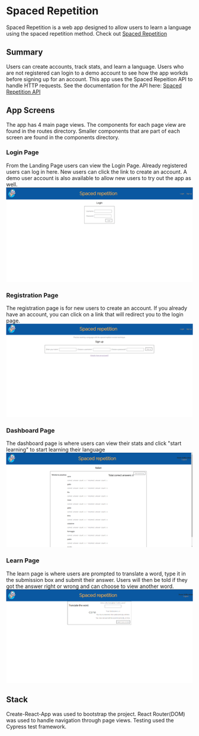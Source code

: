 # Spaced Repetition
Spaced Repetition is a web app designed to allow users to learn a language using the spaced repetition method.
Check out [Spaced Repetition](https://spaced-repitition-client-jackie-michael.vercel.app/)

## Summary
Users can create accounts, track stats, and learn a language. Users who are not registered can login to a demo account to see how the app workds before signing up for an account. This app uses the Spaced Repeition API to handle HTTP requests. See the documentation for the API here: [Spaced Repetition API](https://github.com/mloldacre/battleship-server-jmkbh)

## App Screens
The app has 4 main page views. The components for each page view are found in the routes directory. Smaller components that are part of each screen are found in the components directory.

### Login Page
From the Landing Page users can view the Login Page. Already registered users can log in here. New users can click the link to create an account. A demo user account is also available to allow new users to try out the app as well.<br>
<img alt="Login Page" src="src/Images/Screenshots/login.png">

### Registration Page
The registration page is for new users to create an account. If you already have an account, you can click on a link that will redirect you to the login page.<br>
<img alt="Registration Page" src="src/Images/Screenshots/register.png">

### Dashboard Page
The dashboard page is where users can view their stats and click "start learning" to start learning their language<br>
<img alt="Dashboard Page" src="src/Images/Screenshots/dashboard.png">

### Learn Page
The learn page is where users are prompted to translate a word, type it in the submission box and submit their answer. Users will then be told if they got the answer right or wrong and can choose to view another word.
<img alt="Dashboard Page" src="src/Images/Screenshots/learn.png">


## Stack
Create-React-App was used to bootstrap the project.
React Router(DOM) was used to handle navigation through page views.
Testing used the Cypress test framework.